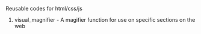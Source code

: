 Reusable codes for html/css/js

1. visual_magnifier - A magifier function for use on specific sections on the web